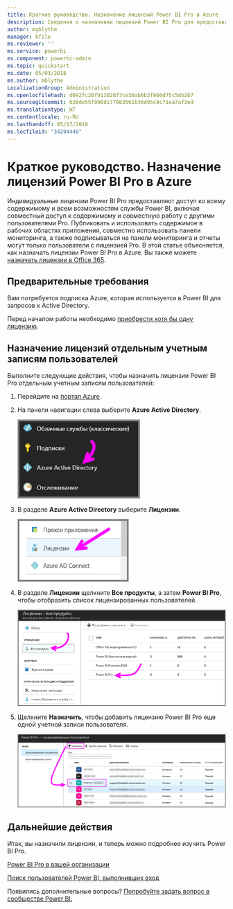 ```yaml
---
title: Краткое руководство. Назначение лицензий Power BI Pro в Azure
description: Сведения о назначении лицензий Power BI Pro для предоставления пользователям доступа ко всему содержимому и функциям службы Power BI.
author: mgblythe
manager: kfile
ms.reviewer: ''
ms.service: powerbi
ms.component: powerbi-admin
ms.topic: quickstart
ms.date: 05/03/2018
ms.author: mblythe
LocalizationGroup: Administration
ms.openlocfilehash: d092fc26f913028f7ce30ab6b2f860d75c5db2b7
ms.sourcegitcommit: 638de55f996d177063561b36d95c8c71ea7af3ed
ms.translationtype: HT
ms.contentlocale: ru-RU
ms.lasthandoff: 05/17/2018
ms.locfileid: "34294440"
---
```

# <a name="quickstart-assign-power-bi-pro-licenses-in-azure"></a>Краткое руководство. Назначение лицензий Power BI Pro в Azure

Индивидуальные лицензии Power BI Pro предоставляют доступ ко всему содержимому и всем возможностям службы Power BI, включая совместный доступ к содержимому и совместную работу с другими пользователями Pro. Публиковать и использовать содержимое в рабочих областях приложения, совместно использовать панели мониторинга, а также подписываться на панели мониторинга и отчеты могут только пользователи с лицензией Pro. В этой статье объясняется, как назначать лицензии Power BI Pro в Azure. Вы также можете [назначать лицензии в Office 365](service-admin-assigning-power-bi-pro-licenses.md).


## <a name="prerequisites"></a>Предварительные требования

Вам потребуется подписка Azure, которая используется в Power BI для запросов к Active Directory.

Перед началом работы необходимо [приобрести хотя бы одну лицензию](service-admin-purchasing-power-bi-pro.md).


## <a name="assign-licenses-to-individual-user-accounts"></a>Назначение лицензий отдельным учетным записям пользователей

Выполните следующие действия, чтобы назначить лицензии Power BI Pro отдельным учетным записям пользователей:

1. Перейдите на [портал Azure](https://ms.portal.azure.com/#@microsoft.onmicrosoft.com/dashboard/private/39bc3cf7-31a4-43f6-954c-f2d69ca2f0). 

2. На панели навигации слева выберите **Azure Active Directory**.

    ![Azure Active Directory](media/service-admin-assigning-power-bi-pro-licenses-azure/service-assigning-power-bi-pro-licenses-01.png)

3. В разделе **Azure Active Directory** выберите **Лицензии**.

    ![Лицензии](media/service-admin-assigning-power-bi-pro-licenses-azure/service-assigning-power-bi-pro-licenses-02.png)

4. В разделе **Лицензии** щелкните **Все продукты**, а затем **Power BI Pro**, чтобы отобразить список лицензированных пользователей.

    ![Лицензии — все продукты](media/service-admin-assigning-power-bi-pro-licenses-azure/service-assigning-power-bi-pro-licenses-03.png)

5. Щелкните **Назначить**, чтобы добавить лицензию Power BI Pro еще одной учетной записи пользователя.

    ![Назначение лицензий](media/service-admin-assigning-power-bi-pro-licenses-azure/service-assigning-power-bi-pro-licenses-04.png)


## <a name="next-steps"></a>Дальнейшие действия

Итак, вы назначили лицензии, и теперь можно подробнее изучить Power BI Pro.

[Power BI Pro в вашей организации](service-admin-power-bi-pro-in-your-organization.md)

[Поиск пользователей Power BI, выполнивших вход](service-admin-access-usage.md)

Появились дополнительные вопросы? [Попробуйте задать вопрос в сообществе Power BI.](https://community.powerbi.com/)